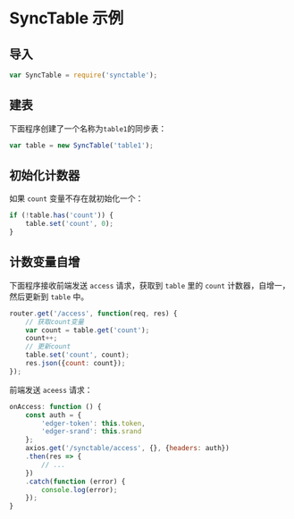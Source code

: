 # SyncTable 示例

## 导入

```javascript
var SyncTable = require('synctable');
```

## 建表

下面程序创建了一个名称为`table1`的同步表：

```javascript
var table = new SyncTable('table1');
```

## 初始化计数器

如果 `count` 变量不存在就初始化一个：

```javascript
if (!table.has('count')) {
	table.set('count', 0);
}
```

## 计数变量自增

下面程序接收前端发送 `access` 请求，获取到 `table` 里的 `count` 计数器，自增一，然后更新到 `table` 中。

```javascript
router.get('/access', function(req, res) {
    // 获取count变量
	var count = table.get('count');
	count++;
    // 更新count
	table.set('count', count);
	res.json({count: count});
});
```

前端发送 `aceess` 请求：

```javascript
onAccess: function () {
	const auth = {
		'edger-token': this.token,
		'edger-srand': this.srand
	};
	axios.get('/synctable/access', {}, {headers: auth})
	.then(res => {
		// ...
	})
	.catch(function (error) {
		console.log(error);
	});
}
```
